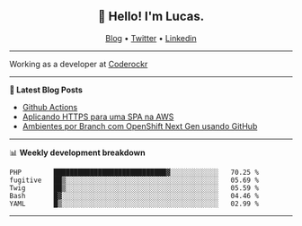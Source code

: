 <h2 align="center">👋 Hello! I'm Lucas.</h2>
<p align="center">
  <a href="https://www.lucassabreu.net.br/">Blog</a> •
  <a href="https://twitter.com/lucassabreu">Twitter</a> •
  <a href="https://www.linkedin.com/in/lucassantosabreu/">Linkedin</a>
</p>

---

Working as a developer at [Coderockr](https://github.com/Coderockr)

---

**📝 Latest Blog Posts**

<!-- BLOG-POST-LIST:START -->
- [Github Actions](https://www.lucassabreu.net.br/post/github-actions/)
- [Aplicando HTTPS para uma SPA na AWS](https://www.lucassabreu.net.br/post/aplicando-https-para-uma-spa-na-aws/)
- [Ambientes por Branch com OpenShift Next Gen usando GitHub](https://www.lucassabreu.net.br/post/ambientes-por-branch-com-openshift-next-gen-usando-github/)
<!-- BLOG-POST-LIST:END -->

---

📊 **Weekly development breakdown**
<!--START_SECTION:waka-->
```text
PHP        ████████████████████████████▓░░░░░░░░░░░░   70.25 % 
fugitive   ██▒░░░░░░░░░░░░░░░░░░░░░░░░░░░░░░░░░░░░░░   05.69 % 
Twig       ██▒░░░░░░░░░░░░░░░░░░░░░░░░░░░░░░░░░░░░░░   05.59 % 
Bash       █▓░░░░░░░░░░░░░░░░░░░░░░░░░░░░░░░░░░░░░░░   04.46 % 
YAML       █▒░░░░░░░░░░░░░░░░░░░░░░░░░░░░░░░░░░░░░░░   02.99 % 
```
<!--END_SECTION:waka-->

---
